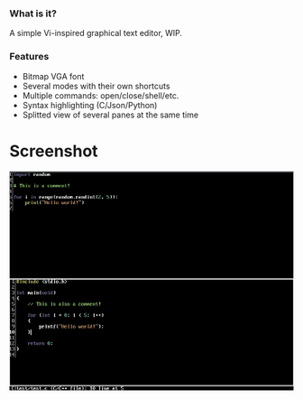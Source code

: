 ### What is it?
A simple Vi-inspired graphical text editor, WIP.

### Features
 - Bitmap VGA font
 - Several modes with their own shortcuts
 - Multiple commands: open/close/shell/etc.
 - Syntax highlighting (C/Json/Python)
 - Splitted view of several panes at the same time

# Screenshot
![](screenshot.png)
